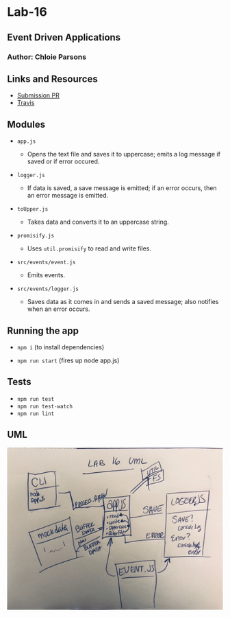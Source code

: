 # Lab-16
## Event Driven Applications

### Author: Chloie Parsons 

## Links and Resources
* [Submission PR](https://github.com/chloieparsons-401-advanced-javascript/lab-16/pull/1)
* [Travis](https://www.travis-ci.com/chloieparsons-401-advanced-javascript/lab-16)


## Modules
* ```app.js``` 
    - Opens the text file and saves it to uppercase; emits a log message if saved or if error occured.

* ```logger.js```
    - If data is saved, a save message is emitted; if an error occurs, then an error message is emitted.

* ```toUpper.js```
    - Takes data and converts it to an uppercase string.

* ```promisify.js```
    - Uses ```util.promisify``` to read and write files.

* ```src/events/event.js```
    - Emits events.

* ```src/events/logger.js```
    - Saves data as it comes in and sends a saved message; also notifies when an error occurs.


## Running the app
* ```npm i``` (to install dependencies)

* ```npm run start``` (fires up node app.js)

## Tests
* ```npm run test```
* ```npm run test-watch```
* ```npm run lint```

## UML
![Event](assets/event.JPG)